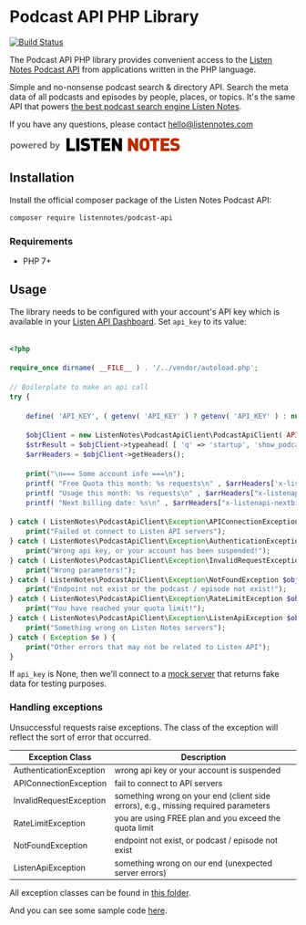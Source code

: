 # Podcast API PHP Library

[![Build Status](https://travis-ci.com/ListenNotes/podcast-api-php.svg?branch=main)](https://travis-ci.com/ListenNotes/podcast-api-php)

The Podcast API PHP library provides convenient access to the [Listen Notes Podcast API](https://www.listennotes.com/api/) from
applications written in the PHP language.

Simple and no-nonsense podcast search & directory API. Search the meta data of all podcasts and episodes by people, places, or topics. It's the same API that powers [the best podcast search engine Listen Notes](https://www.listennotes.com/).

If you have any questions, please contact [hello@listennotes.com](hello@listennotes.com?subject=Questions+about+the+PHP+SDK+of+Listen+API)

<a href="https://www.listennotes.com/api/"><img src="https://raw.githubusercontent.com/ListenNotes/ListenApiDemo/master/web/src/powered_by_listennotes.png" width="300" /></a>

## Installation

Install the official composer package of the Listen Notes Podcast API:

```sh
composer require listennotes/podcast-api
```


### Requirements

- PHP 7+

## Usage

The library needs to be configured with your account's API key which is
available in your [Listen API Dashboard](https://www.listennotes.com/api/dashboard/#apps). Set `api_key` to its
value:

```php

<?php

require_once dirname( __FILE__ ) . '/../vendor/autoload.php';

// Boilerplate to make an api call
try {

    define( 'API_KEY', ( getenv( 'API_KEY' ) ? getenv( 'API_KEY' ) : null ) );

    $objClient = new ListenNotes\PodcastApiClient\PodcastApiClient( API_KEY );
    $strResult = $objClient->typeahead( [ 'q' => 'startup', 'show_podcasts' => '1' ] );
    $arrHeaders = $objClient->getHeaders();

    print("\n=== Some account info ===\n");
    printf( "Free Quota this month: %s requests\n" , $arrHeaders['x-listenapi-freequota'] );
    printf( "Usage this month: %s requests\n" , $arrHeaders["x-listenapi-usage"] );
    printf( "Next billing date: %s\n" , $arrHeaders["x-listenapi-nextbillingdate"] );

} catch ( ListenNotes\PodcastApiClient\Exception\APIConnectionException $objException ) {
    print("Failed ot connect to Listen API servers");
} catch ( ListenNotes\PodcastApiClient\Exception\AuthenticationException $objException ) {
    print("Wrong api key, or your account has been suspended!");
} catch ( ListenNotes\PodcastApiClient\Exception\InvalidRequestException $objException ) {
    print("Wrong parameters!");
} catch ( ListenNotes\PodcastApiClient\Exception\NotFoundException $objException ) {
    print("Endpoint not exist or the podcast / episode not exist!");
} catch ( ListenNotes\PodcastApiClient\Exception\RateLimitException $objException ) {
    print("You have reached your quota limit!");
} catch ( ListenNotes\PodcastApiClient\Exception\ListenApiException $objException ) {
    print("Something wrong on Listen Notes servers");
} catch ( Exception $e ) {
    print("Other errors that may not be related to Listen API");
}

```

If `api_key` is None, then we'll connect to a [mock server](https://www.listennotes.com/api/tutorials/#faq0) that returns fake data for testing purposes.


### Handling exceptions

Unsuccessful requests raise exceptions. The class of the exception will reflect
the sort of error that occurred.

| Exception Class  | Description |
| ------------- | ------------- |
|  AuthenticationException | wrong api key or your account is suspended  |
| APIConnectionException  | fail to connect to API servers  |
| InvalidRequestException  | something wrong on your end (client side errors), e.g., missing required parameters  |
| RateLimitException  | you are using FREE plan and you exceed the quota limit  |
| NotFoundException  | endpoint not exist, or podcast / episode not exist  |
| ListenApiException  | something wrong on our end (unexpected server errors)  |

All exception classes can be found in [this folder](https://github.com/ListenNotes/podcast-api-php/blob/main/listennotes/Exception).

And you can see some sample code [here](https://github.com/ListenNotes/podcast-api-php/blob/main/examples/sample.php).


